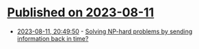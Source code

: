 # [Published on 2023-08-11](index.md)

* [2023-08-11, 20:49:50](https://lobste.rs/s/utxxjv/solving_np_hard_problems_by_sending) - [Solving NP-hard problems by sending information back in time?](https://arxiv.org/pdf/0910.2724.pdf)
